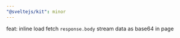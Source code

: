 ```yaml
---
"@sveltejs/kit": minor
---
```


feat: inline load fetch `response.body` stream data as base64 in page
